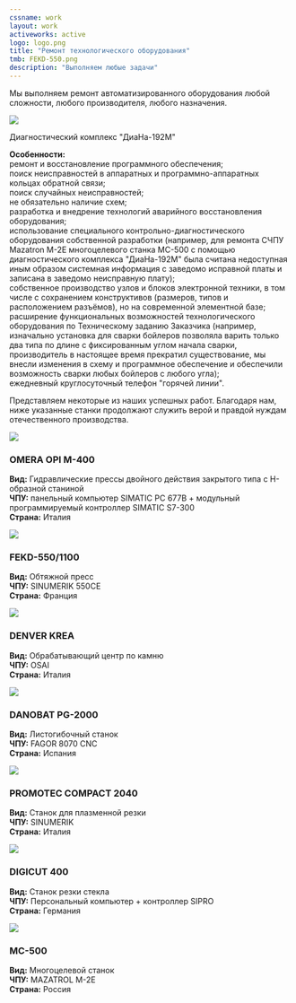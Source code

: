 ```yaml
---
cssname: work
layout: work
activeworks: active
logo: logo.png
title: "Ремонт технологического оборудования"
tmb: FEKD-550.png
description: "Выполняем любые задачи"
---
```

<p>Мы выполняем ремонт автоматизированного оборудования любой сложности, любого производителя, 
любого назначения.</p>
<!--content-->
<div class="row">
  <div class="col-lg-4 col-md-4 col-sm-4">
    <div class="work-img">
      <img src="/static/img/works/repair/192M1.png">
    </div>
    <p>Диагностический комплекс "ДиаНа-192М"</p>
  </div>
  <div class="col-lg-8 col-md-8 col-sm-8">
  <p><strong>Особенности:</strong><br>
  <span class="glyphicon glyphicon-chevron-right di-color" aria-hidden="true"></span> ремонт и восстановление программного обеспечения;<br>
  <span class="glyphicon glyphicon-chevron-right di-color" aria-hidden="true"></span> поиск неисправностей в аппаратных и программно-аппаратных кольцах обратной связи;<br>
  <span class="glyphicon glyphicon-chevron-right di-color" aria-hidden="true"></span> поиск случайных неисправностей;<br>
  <span class="glyphicon glyphicon-chevron-right di-color" aria-hidden="true"></span> не обязательно наличие схем;<br>
  <span class="glyphicon glyphicon-chevron-right di-color" aria-hidden="true"></span> разработка и внедрение технологий аварийного восстановления оборудования;<br>
  <span class="glyphicon glyphicon-chevron-right di-color" aria-hidden="true"></span> использование специального контрольно-диагностического оборудования собственной разработки (например, для
  ремонта СЧПУ Mazatron M-2E многоцелевого станка МС-500 с помощью диагностического комплекса "ДиаНа-192М"
  была считана недоступная иным образом системная информация с заведомо исправной платы и записана в заведомо
  неисправную плату);<br>
  <span class="glyphicon glyphicon-chevron-right di-color" aria-hidden="true"></span> собственное производство узлов и блоков электронной техники, в том числе с сохранением конструктивов (размеров, типов и расположением разъёмов), но на современной элементной базе;<br>
  <span class="glyphicon glyphicon-chevron-right di-color" aria-hidden="true"></span> расширение функциональных возможностей технологического оборудования по Техническому заданию Заказчика (например, изначально установка для сварки бойлеров позволяла варить только два типа по длине с фиксированным углом начала сварки, производитель в настоящее время прекратил существование, мы внесли изменения в схему и программное обеспечение и обеспечили возможность сварки любых бойлеров с любого угла);<br>
  <span class="glyphicon glyphicon-chevron-right di-color" aria-hidden="true"></span> ежедневный круглосуточный телефон "горячей линии".<br></p>
  </div>
</div>
<p>Представляем некоторые из наших успешных работ. Благодаря нам, ниже указанные станки продолжают служить верой и правдой нуждам отечественного производства.</p>  
<div class="row">
  <div class="col-lg-4 col-md-4 col-sm-4">
    <div class="work-img">
      <img src="/static/img/works/repair/OMERA.png">
    </div>
  </div>
  <div class="col-lg-8 col-md-8 col-sm-8">
   <h3><strong class="di-color">OMERA OPI M-400</strong></h3>
   <p><strong>Вид:</strong> Гидравлические прессы двойного действия закрытого типа с Н-образной станиной <br>
   <strong>ЧПУ:</strong> панельный компьютер SIMATIC PC 677B + модульный программируемый контроллер SIMATIC S7-300 <br>
   <strong>Страна:</strong> Италия </p>
  </div>
</div>
<div class="row">
  <div class="col-lg-4 col-md-4 col-sm-4">
    <div class="work-img">
      <img src="/static/img/works/repair/FEKD-550.png">
    </div>
  </div>
  <div class="col-lg-8 col-md-8 col-sm-8">
   <h3><strong class="di-color">FEKD-550/1100</strong></h3>
   <p><strong>Вид:</strong> Обтяжной пресс <br>
   <strong>ЧПУ:</strong> SINUMERIK 550CE<br>
   <strong>Страна:</strong> Франция</p>
  </div>
</div>
<div class="row">
  <div class="col-lg-4 col-md-4 col-sm-4">
    <div class="work-img">
      <img src="/static/img/works/repair/DENVER.png">
    </div>
  </div>
  <div class="col-lg-8 col-md-8 col-sm-8">
   <h3><strong class="di-color">DENVER KREA</strong></h3>
   <p><strong>Вид:</strong> Обрабатывающий центр по камню<br>
   <strong>ЧПУ:</strong> OSAI<br>
   <strong>Страна:</strong> Италия</p>
  </div>
</div>
<div class="row">
  <div class="col-lg-4 col-md-4 col-sm-4">
    <div class="work-img">
      <img src="/static/img/works/repair/DANOBAT.png">
    </div>
  </div>
  <div class="col-lg-8 col-md-8 col-sm-8">
   <h3><strong class="di-color">DANOBAT PG-2000</strong></h3>
   <p><strong>Вид:</strong> Листогибочный станок<br>
   <strong>ЧПУ:</strong> FAGOR 8070 CNC<br>
   <strong>Страна:</strong> Испания</p>
  </div>
</div>
<div class="row">
  <div class="col-lg-4 col-md-4 col-sm-4">
    <div class="work-img">
      <img src="/static/img/works/repair/PROMOTEC.png">
    </div>
  </div>
  <div class="col-lg-8 col-md-8 col-sm-8">
   <h3><strong class="di-color">PROMOTEC COMPACT 2040</strong></h3>
   <p><strong>Вид:</strong> Станок для плазменной резки<br>
   <strong>ЧПУ:</strong> SINUMERIK<br>
   <strong>Страна:</strong> Италия</p>
  </div>
</div>
<div class="row">
  <div class="col-lg-4 col-md-4 col-sm-4">
    <div class="work-img">
      <img src="/static/img/works/repair/DIGICUT.png">
    </div>
  </div>
  <div class="col-lg-8 col-md-8 col-sm-8">
   <h3><strong class="di-color">DIGICUT 400</strong></h3>
   <p><strong>Вид:</strong> Станок резки стекла<br>
   <strong>ЧПУ:</strong> Персональный компьютер + контроллер SIPRO<br>
   <strong>Страна:</strong> Германия</p>
  </div>
</div>
<div class="row">
  <div class="col-lg-4 col-md-4 col-sm-4">
    <div class="work-img">
      <img src="/static/img/works/repair/MC-500.png">
    </div>
  </div>
  <div class="col-lg-8 col-md-8 col-sm-8">
   <h3><strong class="di-color">MC-500</strong></h3>
   <p><strong>Вид:</strong> Многоцелевой станок<br>
   <strong>ЧПУ:</strong> MAZATROL M-2E<br>
   <strong>Страна:</strong> Россия</p>
  </div>
</div>

